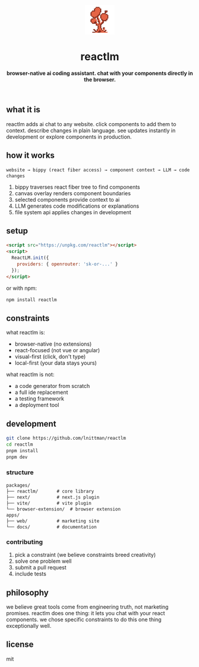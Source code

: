 <div align="center">
  <img src="apps/web/public/logo.png" alt="reactlm logo" width="80" height="80">
  
  # reactlm
  
  **browser-native ai coding assistant. chat with your components directly in the browser.**
</div>

<br>

## what it is

reactlm adds ai chat to any website. click components to add them to context. describe changes in plain language. see updates instantly in development or explore components in production.

## how it works

```
website → bippy (react fiber access) → component context → LLM → code changes
```

1. bippy traverses react fiber tree to find components
2. canvas overlay renders component boundaries
3. selected components provide context to ai
4. LLM generates code modifications or explanations
5. file system api applies changes in development

## setup

```html
<script src="https://unpkg.com/reactlm"></script>
<script>
  ReactLM.init({ 
    providers: { openrouter: 'sk-or-...' }
  });
</script>
```

or with npm:

```bash
npm install reactlm
```

## constraints

what reactlm is:
- browser-native (no extensions)
- react-focused (not vue or angular)
- visual-first (click, don't type)
- local-first (your data stays yours)

what reactlm is not:
- a code generator from scratch
- a full ide replacement
- a testing framework
- a deployment tool

## development

```bash
git clone https://github.com/lnittman/reactlm
cd reactlm
pnpm install
pnpm dev
```

### structure

```
packages/
├── reactlm/       # core library
├── next/          # next.js plugin  
├── vite/          # vite plugin
└── browser-extension/  # browser extension
apps/
├── web/           # marketing site
└── docs/          # documentation
```

### contributing

1. pick a constraint (we believe constraints breed creativity)
2. solve one problem well
3. submit a pull request
4. include tests

## philosophy

we believe great tools come from engineering truth, not marketing promises. reactlm does one thing: it lets you chat with your react components. we chose specific constraints to do this one thing exceptionally well.

## license

mit